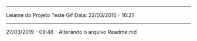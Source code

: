 ************************************
Leiame do Projeto Teste Gif
Data: 22/03/2016 - 16:21
************************************


27/03/2019 - 09:48 - Alterando o arquivo Readme.md